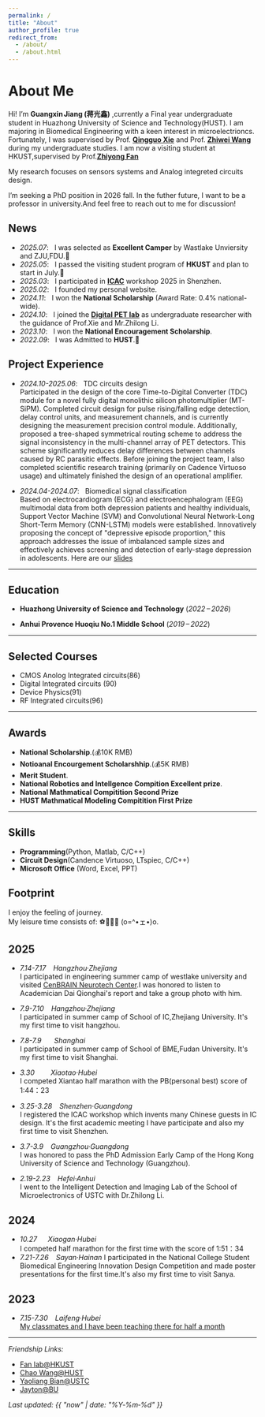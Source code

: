 ```yaml
---
permalink: /
title: "About"
author_profile: true
redirect_from:
  - /about/
  - /about.html
---
```


# About Me

Hi! I’m **Guangxin Jiang (蒋光鑫)** ,currently a Final year undergraduate student in Huazhong University of Science and Technology(HUST). I am majoring in Biomedical Engineering with a keen interest in microelectrioncs.
Fortunately, I was supervised by Prof. [**Qingguo Xie**](https://sme.ustc.edu.cn/2023/0822/c30996a610384/) and Prof. [**Zhiwei Wang**](http://faculty.hust.edu.cn/WANGZHIWEI/zh_CN/index.htm) during my undergraduate studies.
I am now a visiting student at HKUST,supervised by Prof.[**Zhiyong Fan**](https://seng.hkust.edu.hk/about/people/faculty/zhiyong-fan)

My research focuses on sensors systems and Analog integreted circuits design.

I’m seeking a PhD position in 2026 fall. In the futher future, I want to be a professor in university.And feel free to reach out to me for discussion!


## News
- *2025.07*: &nbsp; I was selected as **Excellent Camper** by Wastlake Unviersity and ZJU,FDU.🤗 
- *2025.05*: &nbsp; I passed the visiting student program of **HKUST** and plan to start in July.💪
- *2025.03*: &nbsp; I participated in [**ICAC**](https://icacworkshop.cn/) workshop 2025 in Shenzhen.
- *2025.02*: &nbsp; I founded my personal website.
- *2024.11*: &nbsp; I won the **National Scholarship**  (Award Rate: 0.4% national-wide).
- *2024.10*: &nbsp; I joined the [**Digital PET lab**](https://petlab.hust.edu.cn/) as undergraduate researcher with the guidance of Prof.Xie and Mr.Zhilong Li.
- *2023.10*: &nbsp; I won the **National Encouragement Scholarship**.
- *2022.09*: &nbsp; I was Admitted to **HUST**.🥳


## Project Experience
- *2024.10-2025.06*: &nbsp; TDC circuits design  
Participated in the design of the core Time-to-Digital Converter (TDC) module for a novel fully digital monolithic silicon photomultiplier (MT-SiPM). Completed circuit design for pulse rising/falling edge detection, delay control units, and measurement channels, and is currently designing the measurement precision control module. Additionally, proposed a tree-shaped symmetrical routing scheme to address the signal inconsistency in the multi-channel array of PET detectors. This scheme significantly reduces delay differences between channels caused by RC parasitic effects.
Before joining the project team, I also completed scientific research training (primarily on Cadence Virtuoso usage) and ultimately finished the design of an operational amplifier.

- *2024.04-2024.07*: &nbsp; Biomedical signal classification  
Based on electrocardiogram (ECG) and electroencephalogram (EEG) multimodal data from both depression patients and healthy individuals, Support Vector Machine (SVM) and Convolutional Neural Network-Long Short-Term Memory (CNN-LSTM) models were established. Innovatively proposing the concept of "depressive episode proportion," this approach addresses the issue of imbalanced sample sizes and effectively achieves screening and detection of early-stage depression in adolescents.
Here are our [slides](https://github.com/igxjiang/igxjiang.github.io/blob/main/files/BME2024.pptx)
---

## Education

- **Huazhong University of Science and Technology** (*2022 – 2026*)

- **Anhui Provence Huoqiu No.1 Middle School** (*2019 – 2022*)

---

## Selected Courses
- CMOS Anolog Integrated circuits(86)  
- Digital Integrated circuits (90)  
- Device Physics(91)  
- RF Integrated circuits(96)  

---

## Awards

- **National Scholarship**.(💰10K RMB)
- **Notioanal Encourgement Scholarshhip**.(💰5K RMB)
- **Merit Student**.
- **National Robotics and Intellgence Compition Excellent prize**.
- **National Mathmatical Compitition Second Prize**
- **HUST Mathmatical Modeling Compitition First Prize**

---
## Skills
- **Programming**(Python, Matlab, C/C++)
- **Circuit Design**(Candence Virtuoso, LTspiec, C/C++)
- **Microsoft Office** (Word, Excel, PPT)



## Footprint

I enjoy the feeling of journey.  
My leisure time consists of: ⚽🏸🏃💤‍ (o=^•ェ•)o.   

2025
--
- *7.14-7.17 &ensp; Hangzhou·Zhejiang*  
I participated in engineering summer camp of westlake university and visited [CenBRAIN Neurotech Center](https://cenbrain.westlake.edu.cn/index.htm).I was honored to listen to Academician Dai Qionghai's report and take a group photo with him.

- *7.9-7.10 &ensp; Hangzhou·Zhejiang*  
I participated in summer camp of School of IC,Zhejiang University. It's my first time to visit hangzhou. 

- *7.8-7.9  &ensp; &ensp; Shanghai*    
I participated in summer camp of School of BME,Fudan University. It's my first time to visit Shanghai. 

- *3.30  &ensp; &ensp;&ensp; Xiaotao·Hubei*  
I competed Xiantao half marathon with the PB(personal best) score of 1:44：23 

- *3.25-3.28  &ensp; Shenzhen·Guangdong*  
I registered the ICAC workshop which invents many Chinese guests in IC design. It's the first academic meeting I have participate and also my first time to visit Shenzhen. 

- *3.7-3.9 &ensp; Guangzhou·Guangdong*  
I was honored to pass the PhD Admission Early Camp of the Hong Kong University of Science and Technology (Guangzhou).

- *2.19-2.23 &ensp; Hefei·Anhui*  
I went to the Intelligent Detection and Imaging Lab of the School of Microelectronics of USTC with Dr.Zhilong Li.
 
2024
--
- *10.27 &ensp;&ensp;  Xiaogan·Hubei*  
I competed half marathon for the first time with the score of 1:51：34  
- *7.21-7.26 &ensp; Sayan·Hainan*
I participated in the National College Student Biomedical Engineering Innovation Design Competition and made poster presentations for the first time.It's also my first time to visit Sanya. 

2023
--  
- *7.15-7.30   &ensp;  Laifeng·Hubei*  
[My classmates and I have been teaching there for half a month](https://mp.weixin.qq.com/s/d3KV-QBX14pxWGJZ6jlsLw)

---


*Friendship Links:*
- [Fan lab@HKUST](https://eezfan.home.ece.ust.hk/)
- [Chao Wang@HUST](http://faculty.hust.edu.cn/WangChao/)
- [Yaoliang Bian@USTC](https://jeffyaoliang.github.io/)
- [Jayton@BU](https://jayton.notion.site/Jiatong-Guo-72a7df57e871451e83c9c2e4018af409)

*Last updated: {{ "now" | date: "%Y‑%m‑%d" }}*
